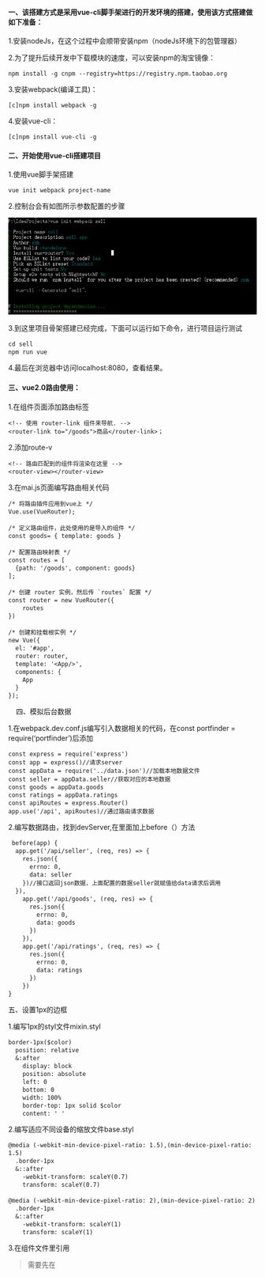 #### 一、该搭建方式是采用vue-cli脚手架进行的开发环境的搭建，使用该方式搭建做如下准备：

1.安装nodeJs，在这个过程中会顺带安装npm（nodeJs环境下的包管理器）  

2.为了提升后续开发中下载模块的速度，可以安装npm的淘宝镜像：  

    npm install -g cnpm --registry=https://registry.npm.taobao.org  
    
3.安装webpack(编译工具)：  

    [c]npm install webpack -g  
    
4.安装vue-cli：  

    [c]npm install vue-cli -g  

#### 二、开始使用vue-cli搭建项目

1.使用vue脚手架搭建  

    vue init webpack project-name

2.控制台会有如图所示参数配置的步骤

![vue-cli参数配置](Picture/vue-cli_to_init_project.png)

3.到这里项目骨架搭建已经完成，下面可以运行如下命令，进行项目运行测试

    cd sell
    npm run vue
    
4.最后在浏览器中访问localhost:8080，查看结果。

#### 三、vue2.0路由使用：

1.在组件页面添加路由标签

    <!-- 使用 router-link 组件来导航. -->
    <router-link to="/goods">商品</router-link>；
    
2.添加route-v

    <!-- 路由匹配到的组件将渲染在这里 -->
    <router-view></router-view>
    
3.在mai.js页面编写路由相关代码

    /* 将路由插件应用到vue上 */
    Vue.use(VueRouter);

    /* 定义路由组件，此处使用的是导入的组件 */
    const goods= { template: goods }
    
    /* 配置路由映射表 */
    const routes = [
      {path: '/goods', component: goods}
    ];

    /* 创建 router 实例，然后传 `routes` 配置 */
    const router = new VueRouter({
    	routes
    })

    /* 创建和挂载根实例 */
    new Vue({
      el: '#app',
      router: router,
      template: '<App/>',
      components: {
        App
      }
    });
    
四、模拟后台数据

1.在webpack.dev.conf.js编写引入数据相关的代码，在const portfinder = require(‘portfinder’)后添加

    const express = require('express')
    const app = express()//请求server
    const appData = require('../data.json')//加载本地数据文件
    const seller = appData.seller//获取对应的本地数据
    const goods = appData.goods
    const ratings = appData.ratings
    const apiRoutes = express.Router()
    app.use('/api', apiRoutes)//通过路由请求数据
    
2.编写数据路由，找到devServer,在里面加上before（）方法

     before(app) {
      app.get('/api/seller', (req, res) => {
        res.json({
          errno: 0,
          data: seller
        })//接口返回json数据，上面配置的数据seller就赋值给data请求后调用
      }),
        app.get('/api/goods', (req, res) => {
          res.json({
            errno: 0,
            data: goods
          })
        }),
        app.get('/api/ratings', (req, res) => {
          res.json({
            errno: 0,
            data: ratings
          })
        })
    }

五、设置1px的边框

1.编写1px的styl文件mixin.styl

    border-1px($color)
      position: relative
      &:after
        display: block
        position: absolute
        left: 0
        bottom: 0
        width: 100%
        border-top: 1px solid $color
        content: ' '

2.编写适应不同设备的缩放文件base.styl

    @media (-webkit-min-device-pixel-ratio: 1.5),(min-device-pixel-ratio: 1.5)
      .border-1px
      &::after
        -webkit-transform: scaleY(0.7)
        transform: scaleY(0.7)

    @media (-webkit-min-device-pixel-ratio: 2),(min-device-pixel-ratio: 2)
      .border-1px
      &::after
        -webkit-transform: scaleY(1)
        transform: scaleY(1)

3.在组件文件里引用

> 需要先在<style>里引入包含base.styl和mixin.styl的index.styl文件，给相应的类写样式

    <style>
        @import "./common/stylus/index.styl";
        ...
        border-1px(rgba(7, 17, 27, 0.1))
        
    </style>

